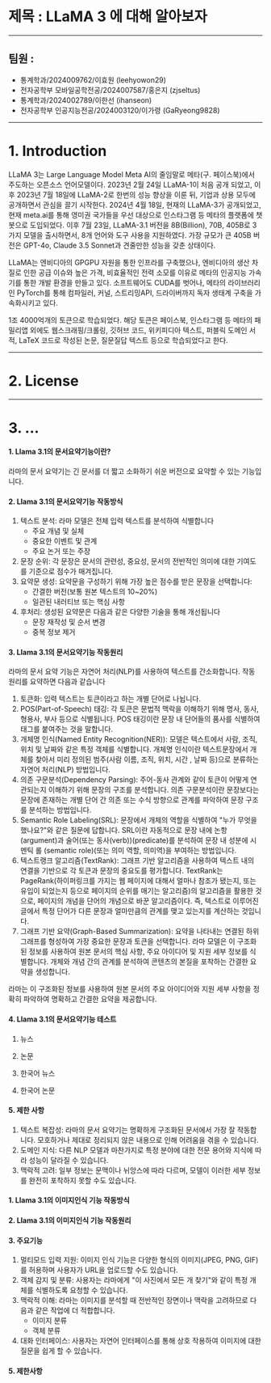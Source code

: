 # 제목 : LLaMA 3 에 대해 알아보자
---
## 팀원 :
+ 통계학과/2024009762/이효원 (leehyowon29)
+ 전자공학부 모바일공학전공/2024007587/홍은지 (zjseltus)
+ 통계학과/2024002789/이한선 (ihanseon)
+ 전자공학부 인공지능전공/2024003120/이가령 (GaRyeong9828)
---
# 1. Introduction
LLaMA 3는 Large Language Model Meta AI의 줄임말로 메타(구. 페이스북)에서 주도하는 오픈소스 언어모델이다.
2023년 2월 24일 LLaMA-1이 처음 공개 되었고, 이후 2023년 7월 18일에 LLaMA-2로 한번의 성능 향상을 이룬 뒤, 기업과 상용 모두에 공개하면서 관심을 끌기 시작한다.
2024년 4월 18일, 현재의 LLaMA-3가 공개되었고, 현재 meta.ai를 통해 영미권 국가들을 우선 대상으로 인스타그램 등 메타의 플랫폼에 챗봇으로 도입되었다.
이후 7월 23일, LLaMA-3.1 버전을 8B(Billion), 70B, 405B로 3가지 모델을 출시하면서, 8개 언어와 도구 사용을 지원하였다.
가장 규모가 큰 405B 버전은 GPT-4o, Claude 3.5 Sonnet과 견줄만한 성능을 갖춘 상태이다.

LLaMA는 엔비디아의 GPGPU 자원을 통한 인프라를 구축했으나, 엔비디아의 생산 차질로 인한 공급 이슈와 높은 가격, 비효율적인 전력 소모를 이유로 메타의 인공지능 가속기를 통한 개발 환경을 만들고 있다.
소프트웨어도 CUDA를 벗어나, 메타의 라이브러리인 PyTorch를 통해 컴파일러, 커널, 스트리밍API, 드라이버까지 독자 생태계 구축을 가속화시키고 있다.

1조 4000억개의 토큰으로 학습되었다.
해당 토큰은 페이스북, 인스타그램 등 메타의 패밀리앱 외에도 웹스크래핑/크롤링, 깃허브 코드, 위키피디아 텍스트, 퍼블릭 도메인 서적, LaTeX 코드로 작성된 논문, 질문질답 텍스트 등으로 학습되었다고 한다.

---
# 2. License

---
# 3. ...
#### 1. Llama 3.1의 문서요약기능이란?
 라마의 문서 요약기는 긴 문서를 더 짧고 소화하기 쉬운 버전으로 요약할 수 있는 기능입니다.

#### 2. Llama 3.1의 문서요약기능 작동방식
1. 텍스트 분석: 라마 모델은 전체 입력 텍스트를 분석하여 식별합니다
	- 주요 개념 및 실체
	- 중요한 이벤트 및 관계
	- 주요 논거 또는 주장
2. 문장 순위: 각 문장은 문서의 관련성, 중요성, 문서의 전반적인 의미에 대한 기여도를 기준으로 점수가 매겨집니다.
3. 요약문 생성: 요약문을 구성하기 위해 가장 높은 점수를 받은 문장을 선택합니다:
	- 간결한 버전(보통 원본 텍스트의 10~20%)
	- 일관된 내러티브 또는 핵심 사항
4. 후처리: 생성된 요약문은 다음과 같은 다양한 기술을 통해 개선됩니다
	- 문장 재작성 및 순서 변경
	- 중복 정보 제거

#### 3. Llama 3.1의 문서요약기능 작동원리
라마의 문서 요약 기능은 자연어 처리(NLP)를 사용하여 텍스트를 간소화합니다. 작동 원리를 요약하면 다음과 같습니다

1. 토큰화: 입력 텍스트는 토큰이라고 하는 개별 단어로 나뉩니다.
2. POS(Part-of-Speech) 태깅: 각 토큰은 문법적 맥락을 이해하기 위해 명사, 동사, 형용사, 부사 등으로 식별됩니다. POS 태깅이란 문장 내 단어들의 품사를 식별하여 태그를 붙여주는 것을 말합니다. 
3. 개체명 인식(Named Entity Recognition(NER)):  모델은 텍스트에서 사람, 조직, 위치 및 날짜와 같은 특정 객체를 식별합니다. 개체명 인식이란 텍스트문장에서 개체를 찾아서 미리 정의된 범주(사람 이름, 조직, 위치, 시간 , 날짜 등)으로 분류하는 자연어 처리(NLP) 방법입니다.
4. 의존 구문분석(Dependency Parsing): 주어-동사 관계와 같이 토큰이 어떻게 연관되는지 이해하기 위해 문장의 구조를 분석합니다. 의존 구문분석이란 문장보다는 문장에 존재하는 개별 단어 간 의존 또는 수식 방향으로 관계를 파악하여 문장 구조를 분석하는 방법입니다.
5. Semantic Role Labeling(SRL): 문장에서 개체의 역할을 식별하여 "누가 무엇을 했나요?"와 같은 질문에 답합니다. SRL이란 자동적으로 문장 내에 논항(argument)과 술어(또는 동사(verb))(predicate)를 분석하여 문장 내 성분에 시멘틱 롤 (semantic role)(또는 의미 역할, 의미역)을 부여하는 방법입니다.
6. 텍스트랭크 알고리즘(TextRank): 그래프 기반 알고리즘을 사용하여 텍스트 내의 연결을 기반으로 각 토큰과 문장의 중요도를 평가합니다. TextRank는 PageRank(하이퍼링크를 가지는 웹 페이지에 대해서 얼마나 참조가 됐는지, 또는 유입이 되었는지 등으로 페이지의 순위를 매기는 알고리즘)의 알고리즘을 활용한 것으로, 페이지의 개념을 단어의 개념으로 바꾼 알고리즘이다. 즉, 텍스트로 이루어진 글에서 특정 단어가 다른 문장과 얼마만큼의 관계를 맺고 있는지를 계산하는 것입니다.
7. 그래프 기반 요약(Graph-Based Summarization): 요약을 나타내는 연결된 하위 그래프를 형성하여 가장 중요한 문장과 토큰을 선택합니다.
라마 모델은 이 구조화된 정보를 사용하여 원본 문서의 핵심 사항, 주요 아이디어 및 지원 세부 정보를 식별합니다. 개체와 개념 간의 관계를 분석하여 콘텐츠의 본질을 포착하는 간결한 요약을 생성합니다.

라마는 이 구조화된 정보를 사용하여 원본 문서의 주요 아이디어와 지원 세부 사항을 정확히 파악하여 명확하고 간결한 요약을 제공합니다.

#### 4. Llama 3.1의 문서요약기능 테스트

1. 뉴스

2. 논문

3. 한국어 뉴스

4. 한국어 논문

#### 5. 제한 사항
1. 텍스트 복잡성:  라마의 문서 요약기는 명확하게 구조화된 문서에서 가장 잘 작동합니다. 모호하거나 제대로 정리되지 않은 내용으로 인해 어려움을 겪을 수 있습니다.
2. 도메인 지식: 다른 NLP 모델과 마찬가지로 특정 분야에 대한 전문 용어와 지식에 따라 성능이 달라질 수 있습니다.
3. 맥락적 고려:  일부 정보는 문맥이나 뉘앙스에 따라 다르며, 모델이 이러한 세부 정보를 완전히 포착하지 못할 수도 있습니다.

#### 1. Llama 3.1의 이미지인식 기능 작동방식

#### 2. Llama 3.1의 이미지인식 기능 작동원리



#### 3. 주요기능

1. 멀티모드 입력 지원: 이미지 인식 기능은 다양한 형식의 이미지(JPEG, PNG, GIF)를 허용하며 사용자가 URL을 업로드할 수도 있습니다.
2. 객체 감지 및 분류:  사용자는 라마에게 "이 사진에서 모든 개 찾기"와 같이 특정 개체를 식별하도록 요청할 수 있습니다.
3. 맥락적 이해: 라마는 이미지를 분석할 때 전반적인 장면이나 맥락을 고려하므로 다음과 같은 작업에 더 적합합니다.
	- 이미지 분류
	- 객체 분류
4. 대화 인터페이스: 사용자는 자연어 인터페이스를 통해 상호 작용하여 이미지에 대한 질문을 쉽게 할 수 있습니다.

#### 5. 제한사항

